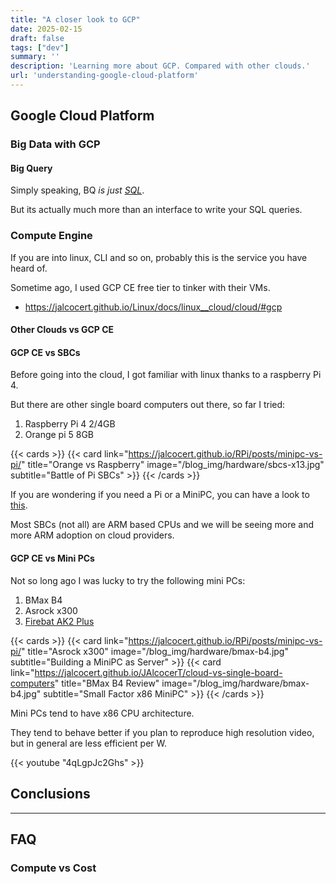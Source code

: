 ```yaml
---
title: "A closer look to GCP"
date: 2025-02-15
draft: false
tags: ["dev"]
summary: ''
description: 'Learning more about GCP. Compared with other clouds.'
url: 'understanding-google-cloud-platform'
---
```


## Google Cloud Platform

### Big Data with GCP

#### Big Query

Simply speaking, BQ *is just [SQL](https://jalcocert.github.io/JAlcocerT/sql-data-analytics/)*.

But its actually much more than an interface to write your SQL queries.

### Compute Engine

If you are into linux, CLI and so on, probably this is the service you have heard of.

Sometime ago, I used GCP CE free tier to tinker with their VMs.

* https://jalcocert.github.io/Linux/docs/linux__cloud/cloud/#gcp

#### Other Clouds vs GCP CE

#### GCP CE vs SBCs

Before going into the cloud, I got familiar with linux thanks to a raspberry Pi 4.

But there are other single board computers out there, so far I tried:

1. Raspberry Pi 4 2/4GB
2. Orange pi 5 8GB 

{{< cards >}}
  {{< card link="https://jalcocert.github.io/RPi/posts/minipc-vs-pi/" title="Orange vs Raspberry" image="/blog_img/hardware/sbcs-x13.jpg" subtitle="Battle of Pi SBCs" >}}
{{< /cards >}}

If you are wondering if you need a Pi or a MiniPC, you can have a look to [this](https://jalcocert.github.io/RPi/posts/minipc-vs-pi/).

Most SBCs (not all) are ARM based CPUs and we will be seeing more and more ARM adoption on cloud providers.


#### GCP CE vs Mini PCs

Not so long ago I was lucky to try the following mini PCs:

1. BMax B4
2. Asrock x300
3. [Firebat AK2 Plus](https://jalcocert.github.io/JAlcocerT/firebat-ak2-plus-minipc-review/)


{{< cards >}}
  {{< card link="https://jalcocert.github.io/RPi/posts/minipc-vs-pi/" title="Asrock x300" image="/blog_img/hardware/bmax-b4.jpg" subtitle="Building a MiniPC as Server" >}}
  {{< card link="https://jalcocert.github.io/JAlcocerT/cloud-vs-single-board-computers" title="BMax B4 Review" image="/blog_img/hardware/bmax-b4.jpg" subtitle="Small Factor x86 MiniPC" >}}
{{< /cards >}}

Mini PCs tend to have x86 CPU architecture.

They tend to behave better if you plan to reproduce high resolution video, but in general are less efficient per W.

<!-- https://studio.youtube.com/video/4qLgpJc2Ghs/edit -->

{{< youtube "4qLgpJc2Ghs" >}}

## Conclusions



---

## FAQ

### Compute vs Cost

